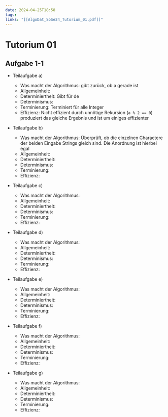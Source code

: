 ```yaml
---
date: 2024-04-25T18:58
tags: 
links: "[[AlgoDat_SoSe24_Tutorium_01.pdf]]"
---
```

# Tutorium 01
## Aufgabe 1-1
- Teilaufgabe a)
	- Was macht der Algorithmus: gibt zurück, ob a gerade ist
	- Allgemeinheit: 
	- Determiniertheit: Gibt für de
	- Determinismus: 
	- Terminierung: Terminiert für alle Integer
	- Effizienz: Nicht effizient durch unnötige Rekursion (`a % 2 == 0`) produziert das gleiche Ergebnis und ist um einiges effizienter

- Teilaufgabe b)
	- Was macht der Algorithmus: Überprüft, ob die einzelnen Charactere der beiden Eingabe Strings gleich sind. Die Anordnung ist hierbei egal
	- Allgemeinheit: 
	- Determiniertheit: 
	- Determinismus: 
	- Terminierung: 
	- Effizienz: 

- Teilaufgabe c)
	- Was macht der Algorithmus: 
	- Allgemeinheit: 
	- Determiniertheit: 
	- Determinismus: 
	- Terminierung: 
	- Effizienz: 

- Teilaufgabe d)
	- Was macht der Algorithmus: 
	- Allgemeinheit: 
	- Determiniertheit: 
	- Determinismus: 
	- Terminierung: 
	- Effizienz: 

- Teilaufgabe e)
	- Was macht der Algorithmus: 
	- Allgemeinheit: 
	- Determiniertheit: 
	- Determinismus: 
	- Terminierung: 
	- Effizienz: 

- Teilaufgabe f)
	- Was macht der Algorithmus: 
	- Allgemeinheit: 
	- Determiniertheit: 
	- Determinismus: 
	- Terminierung: 
	- Effizienz: 

- Teilaufgabe g)
	- Was macht der Algorithmus: 
	- Allgemeinheit: 
	- Determiniertheit: 
	- Determinismus: 
	- Terminierung: 
	- Effizienz: 